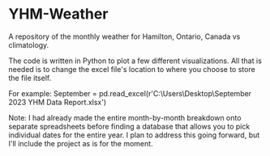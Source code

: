 # YHM-Weather
A repository of the monthly weather for Hamilton, Ontario, Canada vs climatology.

The code is written in Python to plot a few different visualizations. All that is needed is to change the excel file's location to where you choose to store the file itself. 

For example: 
September = pd.read_excel(r'C:\Users\Desktop\September 2023 YHM Data Report.xlsx')

Note:
I had already made the entire month-by-month breakdown onto separate spreadsheets before finding a database that allows you to pick individual dates for the entire year.
I plan to address this going forward, but I'll include the project as is for the moment. 

